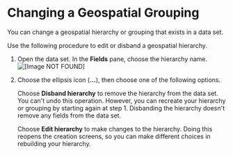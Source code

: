 # Changing a Geospatial Grouping<a name="geospatial-change-hierarchy"></a>

You can change a geospatial hierarchy or grouping that exists in a data set\.

Use the following procedure to edit or disband a geospatial hierarchy\.

1. Open the data set\. In the **Fields** pane, choose the hierarchy name\.  
![\[Image NOT FOUND\]](http://docs.aws.amazon.com/quicksight/latest/user/images/geo-dataset-change-hierarchy.png)

1. Choose the ellipsis icon \(**\.\.\.**\), then choose one of the following options\.

   Choose **Disband hierarchy** to remove the hierarchy from the data set\. You can't undo this operation\. However, you can recreate your hierarchy or grouping by starting again at step 1\. Disbanding the hierarchy doesn't remove any fields from the data set\.

   Choose **Edit hierarchy** to make changes to the hierarchy\. Doing this reopens the creation screens, so you can make different choices in rebuilding your hierarchy\. 